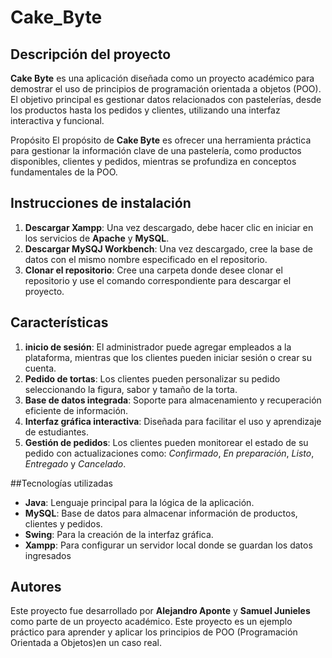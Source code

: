# Cake_Byte

## Descripción del proyecto
**Cake Byte** es una aplicación diseñada como un proyecto académico para demostrar el uso de principios de programación orientada a objetos (POO). El objetivo principal es gestionar datos relacionados con pastelerías, desde los productos hasta los pedidos y clientes, utilizando una interfaz interactiva y funcional.

Propósito
El propósito de **Cake Byte** es ofrecer una herramienta práctica para gestionar la información clave de una pastelería, como productos disponibles, clientes y pedidos, mientras se profundiza en conceptos fundamentales de la POO.

## Instrucciones de instalación
1. **Descargar Xampp**: Una vez descargado, debe hacer clic en iniciar en los servicios de **Apache** y **MySQL**.
2. **Descargar MySQJ Workbench**: Una vez descargado, cree la base de datos con el mismo nombre especificado en el repositorio.
3. **Clonar el repositorio**: Cree una carpeta donde desee clonar el repositorio y use el comando correspondiente para descargar el proyecto.

## Características
1. **inicio de  sesión**: El administrador puede agregar empleados a la plataforma, mientras que los clientes pueden iniciar sesión o crear su cuenta.
2. **Pedido de tortas**:  Los clientes pueden personalizar su pedido seleccionando la figura, sabor y tamaño de la torta.
3. **Base de datos integrada**: Soporte para almacenamiento y recuperación eficiente de información.
4. **Interfaz gráfica interactiva**: Diseñada para facilitar el uso y aprendizaje de estudiantes.
5. **Gestión de pedidos**: Los clientes pueden monitorear el estado de su pedido con actualizaciones como: *Confirmado*, *En preparación*, *Listo*, *Entregado* y *Cancelado*.

##Tecnologías utilizadas
- **Java**: Lenguaje principal para la lógica de la aplicación.
- **MySQL**: Base de datos para almacenar información de productos, clientes y pedidos.
- **Swing**: Para la creación de la interfaz gráfica.
- **Xampp**: Para configurar un servidor local donde se guardan los datos ingresados

## Autores
Este proyecto fue desarrollado por **Alejandro  Aponte** y **Samuel Junieles** como parte de un proyecto académico. Este proyecto es un ejemplo práctico para aprender y aplicar los principios de POO (Programación Orientada a Objetos)en un caso real.
